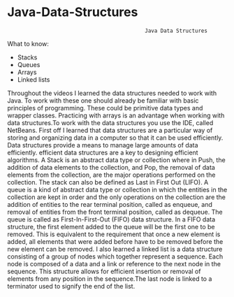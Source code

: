 # Java-Data-Structures
                      
                                                Java Data Structures

What to know:
- Stacks 
- Queues 
- Arrays
- Linked lists

 
Throughout the videos I learned the data structures needed to work with Java. To work with these one should already be familiar with basic principles of programming. These could be primitive data types and wrapper classes. Practicing with arrays is an advantage when working with data structures.To work with the data structures you use  the IDE, called NetBeans.
	First off I learned that data structures are a particular way of storing and organizing data in a computer so that it can be used efficiently. Data structures provide a means to manage large amounts of data efficiently. efficient data structures are a key to designing efficient algorithms.
	A Stack is an abstract data type or collection where in Push, the addition of data elements to the collection, and Pop, the removal of data elements from the collection, are the major operations performed on the collection. The stack can also be defined as Last in First Out (LIFO).
	A queue is a kind of abstract data type or collection in which the entities in the collection are kept in order and the only operations on the collection are the addition of entities to the rear terminal position, called as enqueue, and removal of entities from the front terminal position, called as dequeue. The queue is called as First-In-First-Out (FIFO) data structure. In a FIFO data structure, the first element added to the queue will be the first one to be removed. This is equivalent to the requirement that once a new element is added, all elements that were added before have to be removed before the new element can be removed.
	I also learned a linked list is a data structure consisting of a group of nodes which together represent a sequence. Each node is composed of a data and a link or reference to the next node in the sequence. This structure allows for efficient insertion or removal of elements from any position in the sequence.The last node is linked to a terminator used to signify the end of the list.





	
